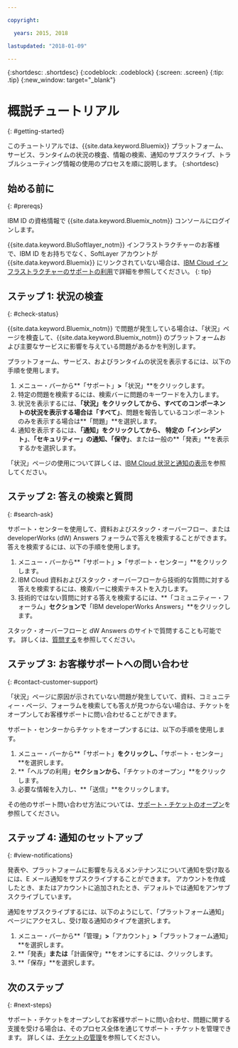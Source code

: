 ```yaml
---

copyright:

  years: 2015, 2018

lastupdated: "2018-01-09"

---
```


{:shortdesc: .shortdesc}
{:codeblock: .codeblock}
{:screen: .screen}
{:tip: .tip}
{:new_window: target="_blank"}

# 概説チュートリアル
{: #getting-started}

このチュートリアルでは、{{site.data.keyword.Bluemix}} プラットフォーム、サービス、ランタイムの状況の検査、情報の検索、通知のサブスクライブ、トラブルシューティング情報の使用のプロセスを順に説明します。
{:shortdesc}

## 始める前に
{: #prereqs}

IBM ID の資格情報で {{site.data.keyword.Bluemix_notm}} コンソールにログインします。

{{site.data.keyword.BluSoftlayer_notm}} インフラストラクチャーのお客様で、IBM ID をお持ちでなく、SoftLayer アカウントが {{site.data.keyword.Bluemix}} にリンクされていない場合は、[IBM Cloud インフラストラクチャーのサポートの利用](/docs/customer-portal/cpsupport.html#customerportal_support)で詳細を参照してください。
{: tip}

## ステップ 1: 状況の検査
{: #check-status}

{{site.data.keyword.Bluemix_notm}} で問題が発生している場合は、「状況」ページを検査して、{{site.data.keyword.Bluemix_notm}} のプラットフォームおよび主要なサービスに影響を与えている問題があるかを判別します。

プラットフォーム、サービス、およびランタイムの状況を表示するには、以下の手順を使用します。
  1. メニュー・バーから**「サポート」**>**「状況」**をクリックします。  
  2. 特定の問題を検索するには、検索バーに問題のキーワードを入力します。
  3. 状況を表示するには、**「状況」**をクリックしてから、すべてのコンポーネントの状況を表示する場合は**「すべて」**、問題を報告しているコンポーネントのみを表示する場合は**「問題」**を選択します。
  4. 通知を表示するには、**「通知」**をクリックしてから、 特定の**「インシデント」**、**「セキュリティー」**の通知、**「保守」**、または一般の**「発表」**を表示するかを選択します。

「状況」ページの使用について詳しくは、[IBM Cloud 状況と通知の表示](/docs/get-support/ViewStatus.html#viewing-bluemix-status)を参照してください。

## ステップ 2: 答えの検索と質問
{: #search-ask}

サポート・センターを使用して、資料およびスタック・オーバーフロー、または developerWorks (dW) Answers フォーラムで答えを検索することができます。 答えを検索するには、以下の手順を使用します。
  1. メニュー・バーから**「サポート」**>**「サポート・センター」**をクリックします。
  2. IBM Cloud 資料およびスタック・オーバーフローから技術的な質問に対する答えを検索するには、検索バーに検索テキストを入力します。
  3. 技術的ではない質問に対する答えを検索するには、**「コミュニティー・フォーラム」**セクションで**「IBM developerWorks Answers」**をクリックします。

スタック・オーバーフローと dW Answers のサイトで質問することも可能です。  詳しくは、[質問する](/docs/get-support/howtogetsupport.html#asking-a-question)を参照してください。

## ステップ 3: お客様サポートへの問い合わせ
{: #contact-customer-support}

「状況」ページに原因が示されていない問題が発生していて、資料、コミュニティー・ページ、フォーラムを検索しても答えが見つからない場合は、チケットをオープンしてお客様サポートに問い合わせることができます。

サポート・センターからチケットをオープンするには、以下の手順を使用します。
  1. メニュー・バーから**「サポート」**をクリックし、**「サポート・センター」**を選択します。
  2. **「ヘルプの利用」**セクションから、**「チケットのオープン」**をクリックします。
  3. 必要な情報を入力し、**「送信」**をクリックします。

その他のサポート問い合わせ方法については、[サポート・チケットのオープン](/docs/get-support/howtogetsupport.html#open-ticket)を参照してください。

## ステップ 4: 通知のセットアップ
{: #view-notifications}

発表や、プラットフォームに影響を与えるメンテナンスについて通知を受け取るには、E メール通知をサブスクライブすることができます。 アカウントを作成したとき、またはアカウントに追加されたとき、デフォルトでは通知をアンサブスクライブしています。

通知をサブスクライブするには、以下のようにして、「プラットフォーム通知」ページにアクセスし、受け取る通知のタイプを選択します。
  1. メニュー・バーから**「管理」**>**「アカウント」**>**「プラットフォーム通知」**を選択します。
  2. **「発表」**または**「計画保守」**をオンにするには、クリックします。
  3. **「保存」**を選択します。

## 次のステップ
{: #next-steps}

サポート・チケットをオープンしてお客様サポートに問い合わせ、問題に関する支援を受ける場合は、そのプロセス全体を通じてサポート・チケットを管理できます。  詳しくは、[チケットの管理](/docs/get-support/mantick.html#check-ticket-status)を参照してください。

